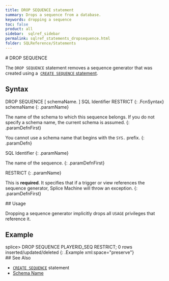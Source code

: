 ```yaml
---
title: DROP SEQUENCE statement
summary: Drops a sequence from a database.
keywords: dropping a sequence
toc: false
product: all
sidebar:  sqlref_sidebar
permalink: sqlref_statements_dropsequence.html
folder: SQLReference/Statements
---
```

<section>
<div class="TopicContent" data-swiftype-index="true" markdown="1">
# DROP SEQUENCE

The `DROP SEQUENCE` statement removes a sequence generator that was
created using a &nbsp;[`CREATE SEQUENCE`
statement](sqlref_statements_createsequence.html).

## Syntax

<div class="fcnWrapperWide" markdown="1">
    DROP SEQUENCE [ schemaName. ] SQL Identifier RESTRICT
{: .FcnSyntax}

</div>
<div class="paramList" markdown="1">
schemaName
{: .paramName}

The name of the schema to which this sequence belongs. If you do not
specify a schema name, the current schema is assumed.
{: .paramDefnFirst}

You cannot use a schema name that begins with the `SYS.` prefix.
{: .paramDefn}

SQL Identifier
{: .paramName}

The name of the sequence.
{: .paramDefnFirst}

RESTRICT
{: .paramName}

This is **required**. It specifies that if a trigger or view references
the sequence generator, Splice Machine will throw an exception.
{: .paramDefnFirst}

</div>
## Usage

Dropping a sequence generator implicitly drops all `USAGE` privileges
that reference it.

## Example

<div class="preWrapper" markdown="1">
    splice> DROP SEQUENCE PLAYERID_SEQ RESTRICT;
    0 rows inserted/updated/deleted
{: .Example xml:space="preserve"}

</div>
## See Also

* [`CREATE SEQUENCE`](sqlref_statements_createsequence.html) statement
* [Schema Name](sqlref_identifiers_types.html#SchemaName)

</div>
</section>
